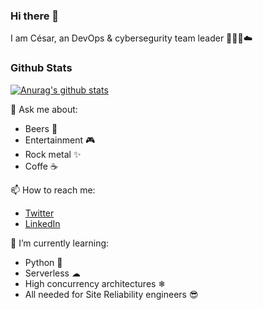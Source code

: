 ### Hi there 👋

<!--
**ceskvar/ceskvar** is a ✨ _special_ ✨ repository because its `README.md` (this file) appears on your GitHub profile.

Here are some ideas to get you started:

- 🔭 I’m currently working on ...
- 🌱 I’m currently learning ...
- 👯 I’m looking to collaborate on ...
- 🤔 I’m looking for help with ...
- 💬 Ask me about ...
- 📫 How to reach me: ...
- 😄 Pronouns: ...
- ⚡ Fun fact: ...
-->

I am César, an DevOps & cybersegurity team leader 👩🏻‍💻☁️

### Github Stats
[![Anurag's github stats](https://github-readme-stats.vercel.app/api?username=ceskvar&show_icons=true&theme=radical)
](https://github.com/ceskvar/github-readme-stats)

💬 Ask me about:
- Beers 🍺
- Entertainment 🎮
- Rock metal ✨
- Coffe ☕

📫 How to reach me:
- [Twitter](https://twitter.com/ceskvar) 
- [LinkedIn](www.linkedin.com/in/césar-dávila-001185139)

🌱 I’m currently learning:
- Python 🐍
- Serverless ☁
- High concurrency architectures ❄
- All needed for Site Reliability engineers 😎



